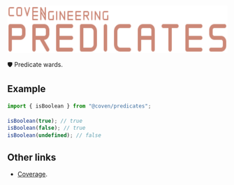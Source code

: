 <img alt="Coven Engineering Parsers logo" src="https://raw.githubusercontent.com/covenengineering/libraries/main/@coven/predicates/logo.svg" height="108" />

🛡️ Predicate wards.

## Example

```typescript
import { isBoolean } from "@coven/predicates";

isBoolean(true); // true
isBoolean(false); // true
isBoolean(undefined); // false
```

## Other links

-   [Coverage](https://coveralls.io/github/covenengineering/libraries).
